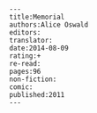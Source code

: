 
    ---
    title:Memorial
    authors:Alice Oswald
    editors:
    translator:
    date:2014-08-09
    rating:+
    re-read:
    pages:96
    non-fiction:
    comic:
    published:2011
    ---

    